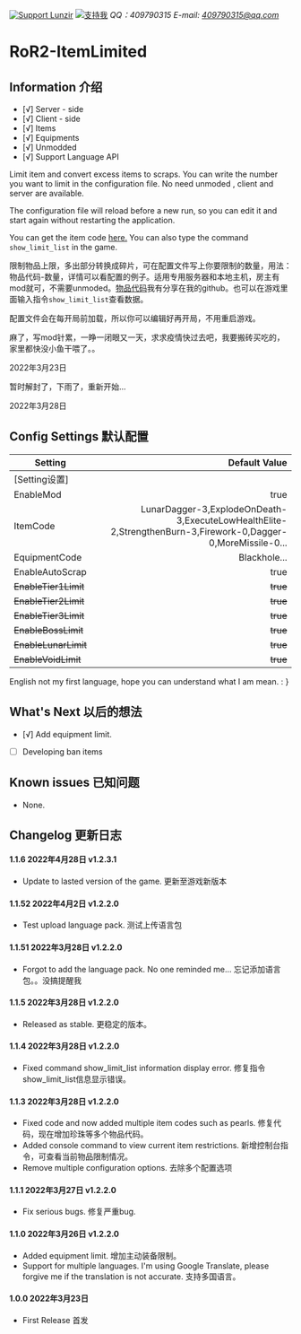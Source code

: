 [![Support Lunzir](https://img.shields.io/badge/Support-Lunzir-ff6482)](https://ko-fi.com/lunzir0325)
[![支持我](https://img.shields.io/badge/Support-支持我-ff6482)](http://note.youdao.com/noteshare?id=0f269e09eb25d7f00285e815a48f835d&sub=28F42AE4219D453FB3E383B0A4ECA9FB)
*QQ：409790315*
*E-mail: 409790315@qq.com*
# RoR2-ItemLimited
## Information 介绍
- [√] Server - side
- [√] Client - side
- [√] Items
- [√] Equipments
- [√] Unmodded
- [√] Support Language API

Limit item and convert excess items to scraps. You can write the number you want to limit in the configuration file. No need unmoded , client and server are available.

The configuration file will reload before a new run, so you can edit it and start again without restarting the application.

You can get the item code [here.](https://gist.github.com/Lunzir-0325/8f375c6504a64f6c88f35259470659ee) You can also type the command ```show_limit_list``` in the game.

限制物品上限，多出部分转换成碎片，可在配置文件写上你要限制的数量，用法：物品代码-数量，详情可以看配置的例子。适用专用服务器和本地主机，房主有mod就可，不需要unmoded。[物品代码](https://gist.github.com/Lunzir-0325/8f375c6504a64f6c88f35259470659ee)我有分享在我的github。也可以在游戏里面输入指令```show_limit_list```查看数据。

配置文件会在每开局前加载，所以你可以编辑好再开局，不用重启游戏。

麻了，写mod针累，一睁一闭眼又一天，求求疫情快过去吧，我要搬砖买吃的，家里都快没小鱼干喂了。。

2022年3月23日

暂时解封了，下雨了，重新开始...

2022年3月28日

## Config Settings 默认配置
| Setting| Default Value| 
|---|---:|
[Setting设置]|
EnableMod|true
ItemCode|LunarDagger-3,ExplodeOnDeath-3,ExecuteLowHealthElite-2,StrengthenBurn-3,Firework-0,Dagger-0,MoreMissile-0...
EquipmentCode|Blackhole...
EnableAutoScrap|true
~~EnableTier1Limit~~|~~true~~
~~EnableTier2Limit~~|~~true~~
~~EnableTier3Limit~~|~~true~~
~~EnableBossLimit~~|~~true~~
~~EnableLunarLimit~~|~~true~~
~~EnableVoidLimit~~|~~true~~

English not my first language, hope you can understand what I am mean. : }

## What's Next 以后的想法
- [√] Add equipment limit.
- [ ] Developing ban items

## Known issues 已知问题
- None.

## Changelog 更新日志
#### 1.1.6 2022年4月28日 v1.2.3.1
- Update to lasted version of the game. 更新至游戏新版本
#### 1.1.52 2022年4月2日 v1.2.2.0
- Test upload language pack. 测试上传语言包 
#### 1.1.51 2022年3月28日 v1.2.2.0
- Forgot to add the language pack. No one reminded me... 忘记添加语言包。。没搞提醒我
#### 1.1.5 2022年3月28日 v1.2.2.0
- Released as stable. 更稳定的版本。
#### 1.1.4 2022年3月28日 v1.2.2.0
- Fixed command show_limit_list information display error. 修复指令show_limit_list信息显示错误。
#### 1.1.3 2022年3月28日 v1.2.2.0
- Fixed code and now added multiple item codes such as pearls. 修复代码，现在增加珍珠等多个物品代码。
- Added console command to view current item restrictions. 新增控制台指令，可查看当前物品限制情况。
- Remove multiple configuration options. 去除多个配置选项
#### 1.1.1 2022年3月27日 v1.2.2.0
- Fix serious bugs. 修复严重bug.
#### 1.1.0 2022年3月26日 v1.2.2.0
- Added equipment limit. 增加主动装备限制。
- Support for multiple languages. I'm using Google Translate, please forgive me if the translation is not accurate. 支持多国语言。
#### 1.0.0 2022年3月23日
- First Release 首发



